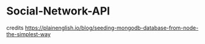 # Social-Network-API

credits
https://plainenglish.io/blog/seeding-mongodb-database-from-node-the-simplest-way
